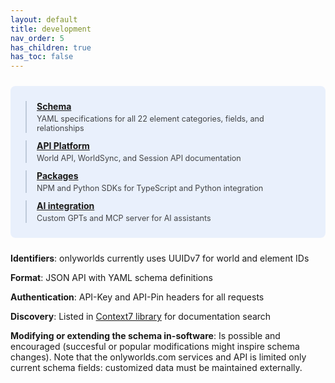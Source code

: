 ```yaml
---
layout: default
title: development
nav_order: 5
has_children: true
has_toc: false
---
```

  

<div style="background: rgba(59, 130, 246, 0.1); border-radius: 8px; padding: 24px; margin: 24px 0;">
  <div style="display: grid; gap: 12px;">
    <div style="border-left: 2px solid rgba(148, 163, 184, 0.5); padding-left: 16px;">
      <strong><a href="schema/" style="color: inherit;">Schema</a></strong>
      <div style="margin-top: 4px; font-size: 0.9em; opacity: 0.8;">YAML specifications for all 22 element categories, fields, and relationships</div>
    </div>
    <div style="border-left: 2px solid rgba(148, 163, 184, 0.5); padding-left: 16px;">
      <strong><a href="api-reference/" style="color: inherit;">API Platform</a></strong>
      <div style="margin-top: 4px; font-size: 0.9em; opacity: 0.8;">World API, WorldSync, and Session API documentation</div>
    </div>
    <div style="border-left: 2px solid rgba(148, 163, 184, 0.5); padding-left: 16px;">
      <strong><a href="packages/" style="color: inherit;">Packages</a></strong>
      <div style="margin-top: 4px; font-size: 0.9em; opacity: 0.8;">NPM and Python SDKs for TypeScript and Python integration</div>
    </div>
    <div style="border-left: 2px solid rgba(148, 163, 184, 0.5); padding-left: 16px;">
      <strong><a href="ai-integration/" style="color: inherit;">AI integration</a></strong>
      <div style="margin-top: 4px; font-size: 0.9em; opacity: 0.8;">Custom GPTs and MCP server for AI assistants</div>
    </div>
  </div>
</div>
 
 


**Identifiers**: onlyworlds currently uses UUIDv7 for world and element IDs

**Format**: JSON API with YAML schema definitions

**Authentication**: API-Key and API-Pin headers for all requests

**Discovery**: Listed in [Context7 library](https://context7.com/OnlyWorlds/onlyworlds) for documentation search

**Modifying or extending the schema in-software**: Is possible and encouraged (succesful or popular modifications might inspire schema changes). Note that the onlyworlds.com services and API is limited only current schema fields: customized data must be maintained externally.  

 